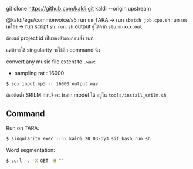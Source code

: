 

git clone https://github.com/kaldi.git kaldi --origin upstream




@kaldi/egs/commonvoice/s5
run บน TARA -> run  `sbatch job.cpu.sh`
run บนเครื่อง -> run script `sh run.sh`
output ดูได้จาก `slurm-xxx.out`

ต้องแก้ project id เป็นของตัวเองก่อนสั่ง run

แต่ถ้าจะใช้ singularity จะใช้อีก command นึง

convert any music file extent to `.wav`:

 - sampling rat : 16000

```bash
$ sox input.mp3 -r 16000 output.wav
```


ต้องติดตั้ง SRILM ก่อนจึงจะ train model ได้ อยู่ใน `tools/install_srilm.sh`


## Command

Run on TARA:

```bash
$ singularity exec --nv kaldi_20.03-py3.sif bash run.sh
```

Word segmentation:

```bash
$ curl -v -X GET -H ""
```